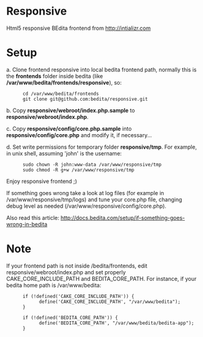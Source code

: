 Responsive
==========

Html5 responsive BEdita frontend from http://intializr.com

Setup
=====

a. Clone frontend responsive into local bedita frontend path, normally this is the __frontends__ folder inside bedita (like __/var/www/bedita/frontends/responsive__), so:

```
      cd /var/www/bedita/frontends
      git clone git@github.com:bedita/responsive.git
```

b. Copy __responsive/webroot/index.php.sample__ to __responsive/webroot/index.php__.


c. Copy __responsive/config/core.php.sample__ into __responsive/config/core.php__ and modify it, if necessary...


d. Set write permissions for temporary folder __responsive/tmp__.
    For example, in unix shell, assuming 'john' is the username:

```
      sudo chown -R john:www-data /var/www/responsive/tmp
      sudo chmod -R g+w /var/www/responsive/tmp
```

Enjoy responsive frontend ;)

If something goes wrong take a look at log files (for example in /var/www/responsive/tmp/logs) and tune your core.php file, changing debug level as needed (/var/www/responsive/config/core.php).

Also read this article: http://docs.bedita.com/setup/if-something-goes-wrong-in-bedita


Note
====
If your frontend path is not inside /bedita/frontends, edit responsive/webroot/index.php and set properly CAKE_CORE_INCLUDE_PATH and BEDITA_CORE_PATH.
For instance, if your bedita home path is /var/www/bedita:

```
      if (!defined('CAKE_CORE_INCLUDE_PATH')) {
            define('CAKE_CORE_INCLUDE_PATH', "/var/www/bedita");
      }

      if (!defined('BEDITA_CORE_PATH')) {
            define('BEDITA_CORE_PATH', "/var/www/bedita/bedita-app");
      }
```
